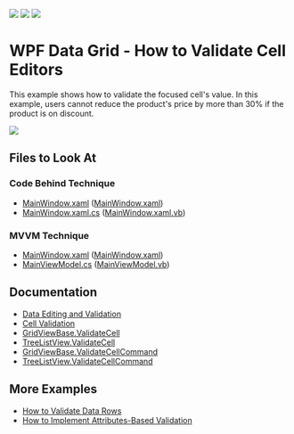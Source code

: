 <!-- default badges list -->
![](https://img.shields.io/endpoint?url=https://codecentral.devexpress.com/api/v1/VersionRange/128653794/21.2.2%2B)
[![](https://img.shields.io/badge/Open_in_DevExpress_Support_Center-FF7200?style=flat-square&logo=DevExpress&logoColor=white)](https://supportcenter.devexpress.com/ticket/details/E1592)
[![](https://img.shields.io/badge/📖_How_to_use_DevExpress_Examples-e9f6fc?style=flat-square)](https://docs.devexpress.com/GeneralInformation/403183)
<!-- default badges end -->

# WPF Data Grid - How to Validate Cell Editors

This example shows how to validate the focused cell's value. In this example, users cannot reduce the product's price by more than 30% if the product is on discount.

![](https://docs.devexpress.com/WPF/images/GridViewBase_ValidateCellCommand.png?v=21.2)

<!-- default file list -->

## Files to Look At

### Code Behind Technique

- [MainWindow.xaml](./CS/ValidateCell_CodeBehind/MainWindow.xaml) ([MainWindow.xaml](./VB/ValidateCell_CodeBehind/MainWindow.xaml))
- [MainWindow.xaml.cs](./CS/ValidateCell_CodeBehind/MainWindow.xaml.cs#L28-L41) ([MainWindow.xaml.vb](./VB/ValidateCell_CodeBehind/MainWindow.xaml.vb#L30-L43))

### MVVM Technique

- [MainWindow.xaml](./CS/ValidateCell_MVVM/MainWindow.xaml) ([MainWindow.xaml](./VB/ValidateCell_MVVM/MainWindow.xaml))
- [MainViewModel.cs](./CS/ValidateCell_MVVM/MainViewModel.cs#L31-L44) ([MainViewModel.vb](./VB/ValidateCell_MVVM/MainViewModel.vb#L33-L46))

<!-- default file list end -->

## Documentation

- [Data Editing and Validation](https://docs.devexpress.com/WPF/6108/controls-and-libraries/data-grid/data-editing-and-validation)
- [Cell Validation](https://docs.devexpress.com/WPF/6113/controls-and-libraries/data-grid/data-editing-and-validation/input-validation/cell-validation)
- [GridViewBase.ValidateCell](https://docs.devexpress.com/WPF/DevExpress.Xpf.Grid.GridViewBase.ValidateCell)
- [TreeListView.ValidateCell](https://docs.devexpress.com/WPF/DevExpress.Xpf.Grid.TreeListView.ValidateCell)
- [GridViewBase.ValidateCellCommand](https://docs.devexpress.com/WPF/DevExpress.Xpf.Grid.GridViewBase.ValidateCellCommand)
- [TreeListView.ValidateCellCommand](https://docs.devexpress.com/WPF/DevExpress.Xpf.Grid.TreeListView.ValidateCellCommand)

## More Examples

- [How to Validate Data Rows](https://github.com/DevExpress-Examples/how-to-validate-data-rows-e1593)
- [How to Implement Attributes-Based Validation](https://github.com/DevExpress-Examples/how-to-implement-attributes-based-validation-e3191)

